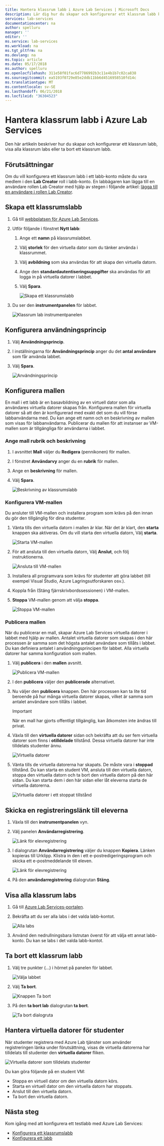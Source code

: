 ```yaml
---
title: Hantera klassrum labb i Azure Lab Services | Microsoft Docs
description: Lär dig hur du skapar och konfigurerar ett klassrum labb kan visa alla de klassrum övningarna, fler registreringen länka med lab-användare eller ta bort ett labb.
services: lab-services
documentationcenter: na
author: spelluru
manager: ''
editor: ''
ms.service: lab-services
ms.workload: na
ms.tgt_pltfrm: na
ms.devlang: na
ms.topic: article
ms.date: 05/17/2018
ms.author: spelluru
ms.openlocfilehash: 311e58f01fac6d7786992b3c11e4b1b7c02ca838
ms.sourcegitcommit: ea5193f0729e85e2ddb11bb6d4516958510fd14c
ms.translationtype: MT
ms.contentlocale: sv-SE
ms.lasthandoff: 06/21/2018
ms.locfileid: "36304523"
---
```

# <a name="manage-classroom-labs-in-azure-lab-services"></a>Hantera klassrum labb i Azure Lab Services 
Den här artikeln beskriver hur du skapar och konfigurerar ett klassrum labb, visa alla klassrum labs eller ta bort ett klassrum labb.

## <a name="prerequisites"></a>Förutsättningar
Om du vill konfigurera ett klassrum labb i ett labb-konto måste du vara medlem i den **Lab Creator** roll i labb-konto. En labbägaren kan lägga till en användare rollen Lab Creator med hjälp av stegen i följande artikel: [lägga till en användare i rollen Lab Creator](tutorial-setup-lab-account.md#add-a-user-to-the-lab-creator-role).

## <a name="create-a-classroom-lab"></a>Skapa ett klassrumslabb

1. Gå till [webbplatsen för Azure Lab Services](https://labs.azure.com).
2. Utför följande i fönstret **Nytt labb**: 
    1. Ange ett **namn** på klassrumslabbet. 
    2. Välj **storlek** för den virtuella dator som du tänker använda i klassrummet.
    3. Välj **avbildning** som ska användas för att skapa den virtuella datorn.
    4. Ange den **standardautentiseringsuppgifter** ska användas för att logga in på virtuella datorer i labbet.
    7. Välj **Spara**.

        ![Skapa ett klassrumslabb](../media/how-to-manage-classroom-labs/new-lab-window.png)
1. Du ser den **instrumentpanelen** för labbet. 
    
    ![Klassrum lab instrumentpanelen](../media/how-to-manage-classroom-labs/classroom-lab-home-page.png)

## <a name="configure-usage-policy"></a>Konfigurera användningsprincip

1. Välj **Användningsprincip**. 
2. I inställningarna för **Användningsprincip** anger du det **antal användare** som får använda labbet.
3. Välj **Spara**. 

    ![Användningsprincip](../media/how-to-manage-classroom-labs/usage-policy-settings.png)

## <a name="set-up-the-template"></a>Konfigurera mallen
En mall i ett labb är en basavbildning av en virtuell dator som alla användares virtuella datorer skapas från. Konfigurera mallen för virtuella datorer så att den är konfigurerad med exakt det som du vill förse labbanvändarna med. Du kan ange ett namn och en beskrivning av mallen som visas för labbanvändarna. Publicerar du mallen för att instanser av VM-mallen som är tillgängliga för användarna i labbet.  

### <a name="set-template-title-and-description"></a>Ange mall rubrik och beskrivning
1. I avsnittet **Mall** väljer du **Redigera** (pennikonen) för mallen. 
2. I fönstret **Användarvy** anger du en **rubrik** för mallen.
3. Ange en **beskrivning** för mallen.
4. Välj **Spara**.

    ![Beskrivning av klassrumslabb](../media/how-to-manage-classroom-labs/lab-description.png)

### <a name="set-up-the-template-vm"></a>Konfigurera VM-mallen
 Du ansluter till VM-mallen och installera program som krävs på den innan du gör den tillgänglig för dina studenter. 

1. Vänta tills den virtuella datorn i mallen är klar. När det är klart, den **starta** knappen ska aktiveras. Om du vill starta den virtuella datorn, Välj **starta**.

    ![Starta VM-mallen](../media/tutorial-setup-classroom-lab/start-template-vm.png)
1. För att ansluta till den virtuella datorn, Välj **Anslut**, och följ instruktionerna. 

    ![Ansluta till VM-mallen](../media/tutorial-setup-classroom-lab/connect-template-vm.png)
1. Installera all programvara som krävs för studenter att göra labbet (till exempel Visual Studio, Azure Lagringsutforskaren osv.). 
2. Koppla från (Stäng fjärrskrivbordssessionen) i VM-mallen. 
3. **Stoppa** VM-mallen genom att välja **stoppa**. 

    ![Stoppa VM-mallen](../media/tutorial-setup-classroom-lab/stop-template-vm.png)


### <a name="publish-the-template"></a>Publicera mallen 
När du publicerar en mall, skapar Azure Lab Services virtuella datorer i labbet med hjälp av mallen. Antalet virtuella datorer som skapas i den här processen är samma som det högsta antalet användare som tillåts i labbet. Du kan definiera antalet i användningsprincipen för labbet. Alla virtuella datorer har samma konfiguration som mallen. 

1. Välj **publicera** i den **mallen** avsnitt. 

    ![Publicera VM-mallen](../media/tutorial-setup-classroom-lab/public-access.png)
1. I den **publicera** väljer den **publicerade** alternativet. 
2. Nu väljer den **publicera** knappen. Den här processen kan ta lite tid beroende på hur många virtuella datorer skapas, vilket är samma som antalet användare som tillåts i labbet.
    
    > [!IMPORTANT]
    > När en mall har gjorts offentligt tillgänglig, kan åtkomsten inte ändras till privat. 
4. Växla till den **virtuella datorer** sidan och bekräfta att du ser fem virtuella datorer som finns i **otilldelade** tillstånd. Dessa virtuella datorer har inte tilldelats studenter ännu. 

    ![Virtuella datorer](../media/tutorial-setup-classroom-lab/virtual-machines.png)
5. Vänta tills de virtuella datorerna har skapats. De måste vara i **stoppad** tillstånd. Du kan starta en student VM, ansluta till den virtuella datorn, stoppa den virtuella datorn och ta bort den virtuella datorn på den här sidan. Du kan starta dem i den här sidan eller låt eleverna starta de virtuella datorerna. 

    ![Virtuella datorer i ett stoppat tillstånd](../media/tutorial-setup-classroom-lab/virtual-machines-stopped.png)


## <a name="send-registration-link-to-students"></a>Skicka en registreringslänk till eleverna

1. Växla till den **instrumentpanelen** vyn. 
2. Välj panelen **Användarregistrering**.

    ![Länk för elevregistrering](../media/tutorial-setup-classroom-lab/dashboard-user-registration-link.png)
1. I dialogrutan **Användarregistrering** väljer du knappen **Kopiera**. Länken kopieras till Urklipp. Klistra in den i ett e-postredigeringsprogram och skicka ett e-postmeddelande till eleven. 

    ![Länk för elevregistrering](../media/tutorial-setup-classroom-lab/registration-link.png)
2. På den **användarregistrering** dialogrutan **Stäng**. 

## <a name="view-all-classroom-labs"></a>Visa alla klassrum labs
1. Gå till [Azure Lab Services-portalen](https://labs.azure.com).
2. Bekräfta att du ser alla labs i det valda labb-kontot. 

    ![Alla labs](../media/how-to-manage-classroom-labs/all-labs.png)
3. Använd den nedrullningsbara listrutan överst för att välja ett annat labb-konto. Du kan se labs i det valda labb-kontot. 

## <a name="delete-a-classroom-lab"></a>Ta bort ett klassrum labb
1. Välj tre punkter (...) i hörnet på panelen för labbet. 

    ![Välja labbet](../media/how-to-manage-classroom-labs/select-three-dots.png)
2. Välj **Ta bort**. 

    ![Knappen Ta bort](../media/how-to-manage-classroom-labs/delete-button.png)
3. På den **ta bort lab** dialogrutan **ta bort**. 

    ![Ta bort dialogruta](../media/how-to-manage-classroom-labs/delete-lab-dialog-box.png)
 
## <a name="manage-student-vms"></a>Hantera virtuella datorer för studenter
När studenter registrera med Azure Lab tjänster som använder registreringen länka under förutsättning, visas de virtuella datorerna har tilldelats till studenter den **virtuella datorer** fliken. 

![Virtuella datorer som tilldelats studenter](../media/how-to-manage-classroom-labs/virtual-machines-students.png)

Du kan göra följande på en student VM: 

- Stoppa en virtuell dator om den virtuella datorn körs. 
- Starta en virtuell dator om den virtuella datorn har stoppats. 
- Anslut till den virtuella datorn. 
- Ta bort den virtuella datorn. 

## <a name="next-steps"></a>Nästa steg
Kom igång med att konfigurera ett testlabb med Azure Lab Services:

- [Konfigurera ett klassrumslabb](how-to-manage-classroom-labs.md)
- [Konfigurera ett labb](../tutorial-create-custom-lab.md)
